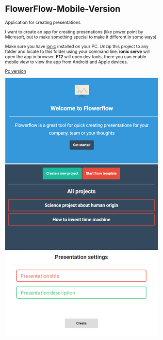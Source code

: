 # FlowerFlow-Mobile-Version
Application for creating presentations

I want to create an app for creating presenations (like power point by Microsoft, but to make something special to make it different in some ways)

Make sure you have [ionic](https://ionicframework.com/) installed on your PC. Unzip this project to any folder and locate to this folder using your command line. **ionic serve** will open the app in browser. **F12** will open dev tools, there you can enable mobile view to view the app from Android and Apple devices.  

[Pc version](https://github.com/danmoop/FlowerFlow-PC-Version)

![img](gallery/11.png)
![img](gallery/22.png)
![img](gallery/33.png)
